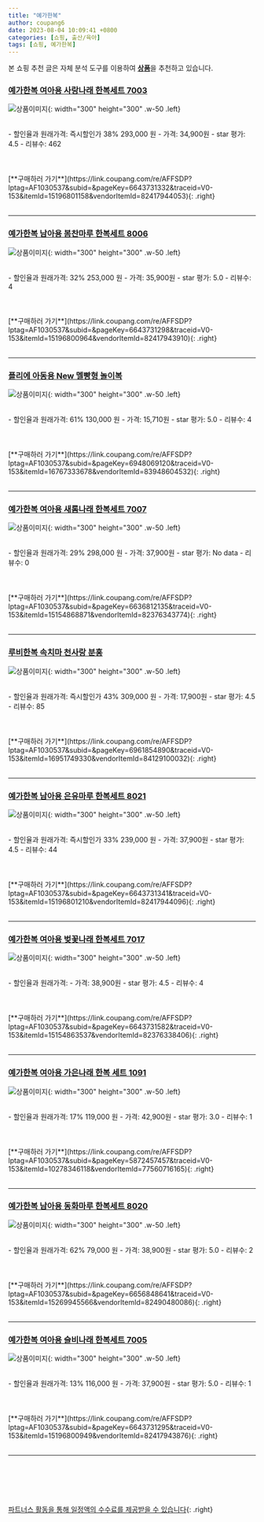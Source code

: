 ```yaml
---
title: "예가한복"
author: coupang6
date: 2023-08-04 10:09:41 +0800
categories: [쇼핑, 출산/육아]
tags: [쇼핑, 예가한복]
---
```


본 쇼핑 추천 글은 자체 분석 도구를 이용하여 [**상품**](https://link.coupang.com/a/bao1ui)을 추천하고 있습니다.

### [예가한복 여아용 사랑나래 한복세트 7003](https://link.coupang.com/re/AFFSDP?lptag=AF1030537&subid=&pageKey=6643731332&traceid=V0-153&itemId=15196801158&vendorItemId=82417944053)

![상품이미지](https://thumbnail8.coupangcdn.com/thumbnails/remote/230x230ex/image/rs_quotation_api/ytk2pajk/9cf046d3af8440c5b02f298bb9d49580.jpg){: width="300" height="300" .w-50 .left}


<br>
- 할인율과 원래가격: 즉시할인가 38%  293,000   원
- 가격: 34,900원
- star 평가: 4.5
- 리뷰수: 462
<br>
<br>
<br>
<br>
[**구매하러 가기**](https://link.coupang.com/re/AFFSDP?lptag=AF1030537&subid=&pageKey=6643731332&traceid=V0-153&itemId=15196801158&vendorItemId=82417944053){: .right}
<br>
<br>

---

### [예가한복 남아용 봄찬마루 한복세트 8006](https://link.coupang.com/re/AFFSDP?lptag=AF1030537&subid=&pageKey=6643731298&traceid=V0-153&itemId=15196800964&vendorItemId=82417943910)

![상품이미지](https://thumbnail7.coupangcdn.com/thumbnails/remote/230x230ex/image/rs_quotation_api/nktj7ceo/ac491394daae407697f48e2f77da2996.jpg){: width="300" height="300" .w-50 .left}


<br>
- 할인율과 원래가격: 32%  253,000   원
- 가격: 35,900원
- star 평가: 5.0
- 리뷰수: 4
<br>
<br>
<br>
<br>
[**구매하러 가기**](https://link.coupang.com/re/AFFSDP?lptag=AF1030537&subid=&pageKey=6643731298&traceid=V0-153&itemId=15196800964&vendorItemId=82417943910){: .right}
<br>
<br>

---

### [플리에 아동용 New 멜빵형 놀이복](https://link.coupang.com/re/AFFSDP?lptag=AF1030537&subid=&pageKey=6948069120&traceid=V0-153&itemId=16767333678&vendorItemId=83948604532)

![상품이미지](https://thumbnail7.coupangcdn.com/thumbnails/remote/230x230ex/image/rs_quotation_api/nv5qvnef/8c4ec5de941646eab3d86434ea62f8c6.jpg){: width="300" height="300" .w-50 .left}


<br>
- 할인율과 원래가격: 61%  130,000   원
- 가격: 15,710원
- star 평가: 5.0
- 리뷰수: 4
<br>
<br>
<br>
<br>
[**구매하러 가기**](https://link.coupang.com/re/AFFSDP?lptag=AF1030537&subid=&pageKey=6948069120&traceid=V0-153&itemId=16767333678&vendorItemId=83948604532){: .right}
<br>
<br>

---

### [예가한복 여아용 새롬나래 한복세트 7007](https://link.coupang.com/re/AFFSDP?lptag=AF1030537&subid=&pageKey=6636812135&traceid=V0-153&itemId=15154868871&vendorItemId=82376343774)

![상품이미지](https://thumbnail10.coupangcdn.com/thumbnails/remote/230x230ex/image/rs_quotation_api/dela4kpa/83db75c39d2f4a6cbf15deff2f23f142.jpg){: width="300" height="300" .w-50 .left}


<br>
- 할인율과 원래가격: 29%  298,000   원
- 가격: 37,900원
- star 평가: No data
- 리뷰수: 0
<br>
<br>
<br>
<br>
[**구매하러 가기**](https://link.coupang.com/re/AFFSDP?lptag=AF1030537&subid=&pageKey=6636812135&traceid=V0-153&itemId=15154868871&vendorItemId=82376343774){: .right}
<br>
<br>

---

### [루비한복 속치마 천사랑 분홍](https://link.coupang.com/re/AFFSDP?lptag=AF1030537&subid=&pageKey=6961854890&traceid=V0-153&itemId=16951749330&vendorItemId=84129100032)

![상품이미지](https://thumbnail10.coupangcdn.com/thumbnails/remote/230x230ex/image/vendor_inventory/78ea/78c11b4acd5cda0001af703472fde80e48194c7b0194d572a539953e17a4.jpg){: width="300" height="300" .w-50 .left}


<br>
- 할인율과 원래가격: 즉시할인가 43%  309,000   원
- 가격: 17,900원
- star 평가: 4.5
- 리뷰수: 85
<br>
<br>
<br>
<br>
[**구매하러 가기**](https://link.coupang.com/re/AFFSDP?lptag=AF1030537&subid=&pageKey=6961854890&traceid=V0-153&itemId=16951749330&vendorItemId=84129100032){: .right}
<br>
<br>

---

### [예가한복 남아용 은유마루 한복세트 8021](https://link.coupang.com/re/AFFSDP?lptag=AF1030537&subid=&pageKey=6643731341&traceid=V0-153&itemId=15196801210&vendorItemId=82417944096)

![상품이미지](https://thumbnail9.coupangcdn.com/thumbnails/remote/230x230ex/image/rs_quotation_api/fqqclpy6/120978cda51748ff82e1d6d7dc271b6c.jpg){: width="300" height="300" .w-50 .left}


<br>
- 할인율과 원래가격: 즉시할인가 33%  239,000   원
- 가격: 37,900원
- star 평가: 4.5
- 리뷰수: 44
<br>
<br>
<br>
<br>
[**구매하러 가기**](https://link.coupang.com/re/AFFSDP?lptag=AF1030537&subid=&pageKey=6643731341&traceid=V0-153&itemId=15196801210&vendorItemId=82417944096){: .right}
<br>
<br>

---

### [예가한복 여아용 벚꽃나래 한복세트 7017](https://link.coupang.com/re/AFFSDP?lptag=AF1030537&subid=&pageKey=6643731582&traceid=V0-153&itemId=15154863537&vendorItemId=82376338406)

![상품이미지](https://thumbnail9.coupangcdn.com/thumbnails/remote/230x230ex/image/rs_quotation_api/btm5a0pz/73e243e99b974f4e816d9856a68ce438.jpg){: width="300" height="300" .w-50 .left}


<br>
- 할인율과 원래가격: 
- 가격: 38,900원
- star 평가: 4.5
- 리뷰수: 4
<br>
<br>
<br>
<br>
[**구매하러 가기**](https://link.coupang.com/re/AFFSDP?lptag=AF1030537&subid=&pageKey=6643731582&traceid=V0-153&itemId=15154863537&vendorItemId=82376338406){: .right}
<br>
<br>

---

### [예가한복 여아용 가은나래 한복 세트 1091](https://link.coupang.com/re/AFFSDP?lptag=AF1030537&subid=&pageKey=5872457457&traceid=V0-153&itemId=10278346118&vendorItemId=77560716165)

![상품이미지](https://thumbnail8.coupangcdn.com/thumbnails/remote/230x230ex/image/retail/images/9366583216598588-221adf6f-0bc0-4ca4-8a84-fbc12a5c97a8.jpg){: width="300" height="300" .w-50 .left}


<br>
- 할인율과 원래가격: 17%  119,000   원
- 가격: 42,900원
- star 평가: 3.0
- 리뷰수: 1
<br>
<br>
<br>
<br>
[**구매하러 가기**](https://link.coupang.com/re/AFFSDP?lptag=AF1030537&subid=&pageKey=5872457457&traceid=V0-153&itemId=10278346118&vendorItemId=77560716165){: .right}
<br>
<br>

---

### [예가한복 남아용 동화마루 한복세트 8020](https://link.coupang.com/re/AFFSDP?lptag=AF1030537&subid=&pageKey=6656848641&traceid=V0-153&itemId=15269945566&vendorItemId=82490480086)

![상품이미지](https://thumbnail9.coupangcdn.com/thumbnails/remote/230x230ex/image/rs_quotation_api/vm1gwfzq/3689ab99ed20406ba5847d4831a872e9.jpg){: width="300" height="300" .w-50 .left}


<br>
- 할인율과 원래가격: 62%  79,000   원
- 가격: 38,900원
- star 평가: 5.0
- 리뷰수: 2
<br>
<br>
<br>
<br>
[**구매하러 가기**](https://link.coupang.com/re/AFFSDP?lptag=AF1030537&subid=&pageKey=6656848641&traceid=V0-153&itemId=15269945566&vendorItemId=82490480086){: .right}
<br>
<br>

---

### [예가한복 여아용 슬비나래 한복세트 7005](https://link.coupang.com/re/AFFSDP?lptag=AF1030537&subid=&pageKey=6643731295&traceid=V0-153&itemId=15196800949&vendorItemId=82417943876)

![상품이미지](https://thumbnail6.coupangcdn.com/thumbnails/remote/230x230ex/image/rs_quotation_api/cdho2ijy/515dc2c0da4144979d63730da03a5a6f.jpg){: width="300" height="300" .w-50 .left}


<br>
- 할인율과 원래가격: 13%  116,000   원
- 가격: 37,900원
- star 평가: 5.0
- 리뷰수: 1
<br>
<br>
<br>
<br>
[**구매하러 가기**](https://link.coupang.com/re/AFFSDP?lptag=AF1030537&subid=&pageKey=6643731295&traceid=V0-153&itemId=15196800949&vendorItemId=82417943876){: .right}
<br>
<br>

---
<br><br><br><br><br> [파트너스 활동을 통해 일정액의 수수료를 제공받을 수 있습니다](https://link.coupang.com/a/bao1ui){: .right}